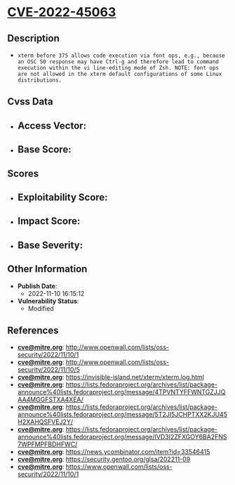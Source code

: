 
# [CVE-2022-45063](http://www.openwall.com/lists/oss-security/2022/11/10/1)

## Description

- `xterm before 375 allows code execution via font ops, e.g., because an OSC 50 response may have Ctrl-g and therefore lead to command execution within the vi line-editing mode of Zsh. NOTE: font ops are not allowed in the xterm default configurations of some Linux distributions.`

## Cvss Data

- **Access Vector**:
  - 
- **Base Score**:
  - 

## Scores

- **Exploitability Score**:
  - 
- **Impact Score**:
  - 
- **Base Severity**:
  - 

## Other Information

- **Publish Date**:
  - 2022-11-10 16:15:12
- **Vulnerability Status**:
  - Modified

## References

- **cve@mitre.org**: http://www.openwall.com/lists/oss-security/2022/11/10/1
- **cve@mitre.org**: http://www.openwall.com/lists/oss-security/2022/11/10/5
- **cve@mitre.org**: https://invisible-island.net/xterm/xterm.log.html
- **cve@mitre.org**: https://lists.fedoraproject.org/archives/list/package-announce%40lists.fedoraproject.org/message/4TPVNTYFFWNTGZJJQAA4MGGFSTXA4XEA/
- **cve@mitre.org**: https://lists.fedoraproject.org/archives/list/package-announce%40lists.fedoraproject.org/message/5T2JI5JCHPTXX2KJU45H2XAHQSFVEJ2Y/
- **cve@mitre.org**: https://lists.fedoraproject.org/archives/list/package-announce%40lists.fedoraproject.org/message/IVD3I2ZFXGOY6BA2FNS7WPFMPFBDHFWC/
- **cve@mitre.org**: https://news.ycombinator.com/item?id=33546415
- **cve@mitre.org**: https://security.gentoo.org/glsa/202211-09
- **cve@mitre.org**: https://www.openwall.com/lists/oss-security/2022/11/10/1
